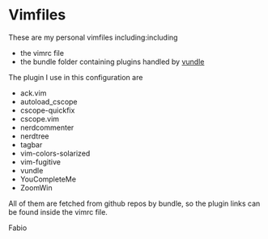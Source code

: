 Vimfiles
=======

These are my personal vimfiles including:including

* the vimrc file
* the bundle folder containing plugins handled by [vundle](https://github.com/gmarik/vundle "vundle")

The plugin I use in this configuration are
* ack.vim
* autoload\_cscope
* cscope\-quickfix
* cscope.vim
* nerdcommenter
* nerdtree
* tagbar
* vim-colors-solarized
* vim-fugitive
* vundle
* YouCompleteMe
* ZoomWin
 
All of them are fetched from github repos by bundle, so the plugin links
can be found inside the vimrc file.

Fabio


